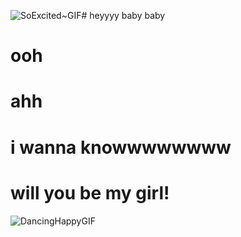 ![SoExcited~GIF](https://github.com/sydwulf/Session3-4/assets/156428930/c636d5fc-8de7-49b9-8792-c82a5d48cfbc)# heyyyy baby baby
# ooh
# ahh
# i wanna knowwwwwwww
# will you be my girl!
![DancingHappyGIF](https://github.com/sydwulf/Session3-4/assets/156428930/9e09ab91-c625-4da7-8bc7-6941fb1c9dc2)


